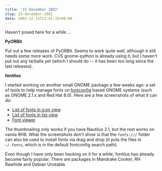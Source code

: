 ```yaml
---
title: '15 December 2002'
slug: 15-december-2002
date: 2002-12-15T13:41:33+08:00
---
```


Haven\'t posed here for a while \...

**PyORBit**

Put out a few releases of PyORBit. Seems to work quite well, although it
still needs some more work. CVS gnome-python is already using it, but I
haven\'t put out any tarballs yet (which I should do \-- it has been too
long since the last releases).

**fontilus**

I started working on another small GNOME package a few weeks ago: a set
of tools to help manage fonts on
[fontconfig](http://www.fontconfig.org/) based GNOME systems (such as
GNOME 2.1.x and Red Hat 8.0). Here are a few screenshots of what it can
do:

-   [List of fonts in icon
    view](http://www.daa.com.au/~james/images/fontilus-thumb-icons.png)
-   [List of fonts in list
    view](http://www.daa.com.au/~james/images/fontilus-thumb-list.png)
-   [Font
    viewer](http://www.daa.com.au/~james/images/fontilus-font-viewer.png)

The thumbnailing only works if you have Nautilus 2.1, but the rest works
on vanila RH8. What the screenshots don\'t show is that the `fonts:///`
folder can also be used to install fonts via drag and drop (it puts the
files in `~/.fonts`, which is in the default fontconfig search path).

Even though I have only been hacking on it for a while, fontilus has
already become fairly popular. There are packages in Mandrake Cooker, RH
Rawhide and Debian Unstable.
